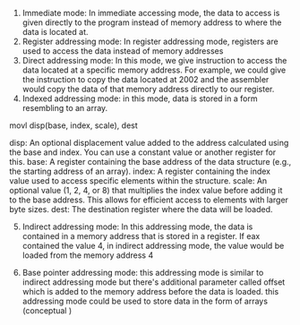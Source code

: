 1. Immediate mode: In immediate accessing mode, the data to access is given directly to the program instead of memory address to where the data is located at. 
2. Register addressing mode: In register addressing mode, registers are used to access the data instead of memory addresses
3. Direct addressing mode: In this mode, we give instruction to access the data located at a specific memory address. For example, we could give the instruction to copy the data located at 2002 and the assembler would copy the data of that memory address directly to our register. 
4. Indexed addressing mode: in this mode, data is stored in a form resembling to an array. 

movl disp(base, index, scale), dest

disp: An optional displacement value added to the address calculated using the base and index. You can use a constant value or another register for this.
base: A register containing the base address of the data structure (e.g., the starting address of an array).
index: A register containing the index value used to access specific elements within the structure.
scale: An optional value (1, 2, 4, or 8) that multiplies the index value before adding it to the base address. This allows for efficient access to elements with larger byte sizes.
dest: The destination register where the data will be loaded.

5. Indirect addressing mode: In this addressing mode, the data is contained in a memory address that is stored in a register. If eax contained the value 4, in indirect addressing mode, the value would be loaded from the memory address 4 

6. Base pointer addressing mode: this addressing mode is similar to indirect addressing mode but there's additional parameter called offset which is added to the memory address before the data is loaded. this addressing mode could be used to store data in the form of arrays (conceptual )